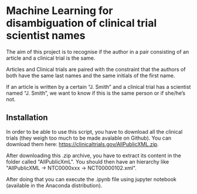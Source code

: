 # Machine Learning for disambiguation of clinical trial scientist names

The aim of this project is to recognise if the author in a pair consisting of an article and a clinical trial is the same.

Articles and Clinical trials are paired with the constraint that the authors of both have the same last names and the same initials of the first name.

If an article is written by a certain “J. Smith” and a clinical trial has a scientist named “J. Smith”, we want to know if this is the same person or if she/he’s not.


## Installation

In order to be able to use this script, you have to download all the clinical trials (they weigh too much to be made avalable on Github).
You can download them here: <https://clinicaltrials.gov/AllPublicXML.zip>.

After downloading this .zip archive, you have to extract its content in the folder called "AllPublicXmL".
You should then have an hierarchy like "AllPublicXML -> NTC0000xxx -> NCT00000102.xml".

After doing that you can execute the .ipynb file using jupyter notebook (available in the Anaconda distribution).